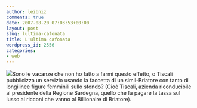 ```yaml
---
author: leibniz
comments: true
date: 2007-08-20 07:03:53+00:00
layout: post
slug: lultima-cafonata
title: L'ultima cafonata
wordpress_id: 2556
categories:
- web
---
```


![](http://www.leibniz-blogs.it/gallery/bri.png)Sono le vacanze che non ho fatto a farmi questo effetto, o Tiscali pubblicizza un servizio usando la faccetta di un simil-Briatore con tanto di longilinee figure femminili sullo sfondo? (Cioè Tiscali, azienda riconducibile al presidente della Regione Sardegna, quello che fa pagare la tassa sul lusso ai ricconi che vanno al Billionaire di Briatore).
